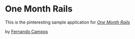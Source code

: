 # One Month Rails

This is the pinteresting sample application for
[*One Month Rails*](http://onemonthrails.com)

by [Fernando Campos](http://www.lab22.co)